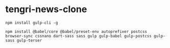 # tengri-news-clone

`npm install gulp-cli -g`

`npm install @babel/core @babel/preset-env autoprefixer postcss browser-sync cssnano dart-sass sass gulp gulp-babel gulp-postcss gulp-sass gulp-terser`
